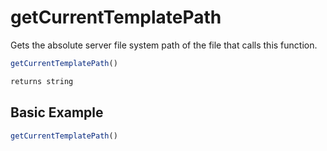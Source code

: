 # getCurrentTemplatePath

Gets the absolute server file system path of the file that calls this function.

```javascript
getCurrentTemplatePath()
```

```javascript
returns string
```

## Basic Example

```javascript
getCurrentTemplatePath()
```
